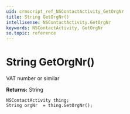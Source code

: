 ```yaml
---
uid: crmscript_ref_NSContactActivity_GetOrgNr
title: String GetOrgNr()
intellisense: NSContactActivity.GetOrgNr
keywords: NSContactActivity, GetOrgNr
so.topic: reference
---
```


# String GetOrgNr()

VAT number or similar

**Returns:** String

```crmscript
NSContactActivity thing;
String orgNr  = thing.GetOrgNr();
```

